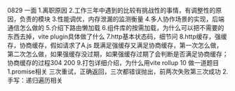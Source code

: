 0829
一面
1.离职原因
2.工作三年中遇到的比较有挑战性的事情，有调整性的原因，负责的模块
3.性能调优，内存泄漏的监测衡量
4.多人协作场景的实现，后端通信怎么做的
5.介绍下路由懒加载
6.组件库的按需加载，为什么可以把不需要的东西去掉，vite plugin具体做了什么
7.http基本状态码，细节问
8.http缓存，强缓存，协商缓存，假如请求了A.js 既满足强缓存又满足协商缓存，第一次怎么做，第二次怎么做，如果强缓存没过期，如果强缓存过期了会判断是否满足协商缓存；协商缓存的过程304 200
9.打包详细介绍，为什么用vite rollup
10 做一道题目
 1.promise相关 三次重试，正确返回，三次都错误抛出，前两次失败第三次成功
 2.手写：递归遍历相关